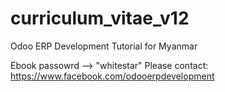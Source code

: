 # curriculum_vitae_v12
Odoo ERP Development Tutorial for Myanmar

Ebook passowrd --> "whitestar"
Please contact: https://www.facebook.com/odooerpdevelopment 
